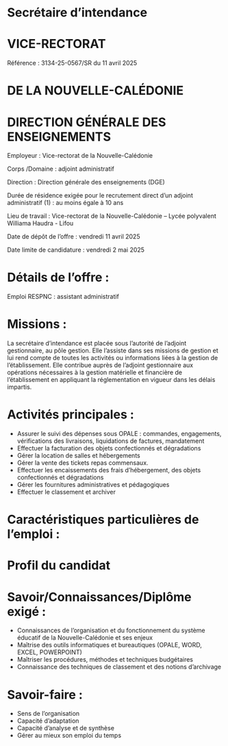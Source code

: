# Secrétaire d’intendance

# VICE-RECTORAT

Référence : 3134-25-0567/SR du 11 avril 2025

# DE LA NOUVELLE-CALÉDONIE

# DIRECTION GÉNÉRALE DES ENSEIGNEMENTS

Employeur : Vice-rectorat de la Nouvelle-Calédonie

Corps /Domaine : adjoint administratif

Direction : Direction générale des enseignements (DGE)

Durée de résidence exigée pour le recrutement direct d’un adjoint administratif (1) : au moins égale à 10 ans

Lieu de travail : Vice-rectorat de la Nouvelle-Calédonie – Lycée polyvalent Williama Haudra - Lifou

Date de dépôt de l’offre : vendredi 11 avril 2025

Date limite de candidature : vendredi 2 mai 2025

# Détails de l’offre :

Emploi RESPNC : assistant administratif

# Missions :

La secrétaire d’intendance est placée sous l’autorité de l’adjoint gestionnaire, au pôle gestion. Elle l’assiste dans ses missions de gestion et lui rend compte de toutes les activités ou informations liées à la gestion de l’établissement. Elle contribue auprès de l’adjoint gestionnaire aux opérations nécessaires à la gestion matérielle et financière de l’établissement en appliquant la réglementation en vigueur dans les délais impartis.

# Activités principales :

- Assurer le suivi des dépenses sous OPALE : commandes, engagements, vérifications des livraisons, liquidations de factures, mandatement
- Effectuer la facturation des objets confectionnés et dégradations
- Gérer la location de salles et hébergements
- Gérer la vente des tickets repas commensaux.
- Effectuer les encaissements des frais d’hébergement, des objets confectionnés et dégradations
- Gérer les fournitures administratives et pédagogiques
- Effectuer le classement et archiver

# Caractéristiques particulières de l’emploi :

# Profil du candidat

# Savoir/Connaissances/Diplôme exigé :

- Connaissances de l’organisation et du fonctionnement du système éducatif de la Nouvelle-Calédonie et ses enjeux
- Maîtrise des outils informatiques et bureautiques (OPALE, WORD, EXCEL, POWERPOINT)
- Maîtriser les procédures, méthodes et techniques budgétaires
- Connaissance des techniques de classement et des notions d’archivage

# Savoir-faire :

- Sens de l’organisation
- Capacité d’adaptation
- Capacité d’analyse et de synthèse
- Gérer au mieux son emploi du temps